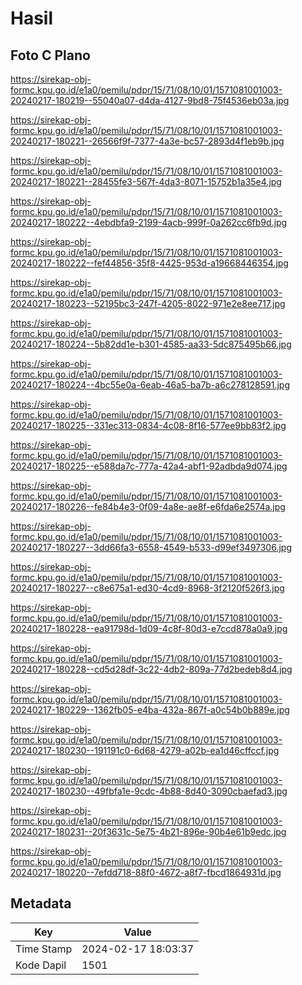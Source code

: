 # Hasil

## Foto C Plano

https://sirekap-obj-formc.kpu.go.id/e1a0/pemilu/pdpr/15/71/08/10/01/1571081001003-20240217-180219--55040a07-d4da-4127-9bd8-75f4536eb03a.jpg

https://sirekap-obj-formc.kpu.go.id/e1a0/pemilu/pdpr/15/71/08/10/01/1571081001003-20240217-180221--26566f9f-7377-4a3e-bc57-2893d4f1eb9b.jpg

https://sirekap-obj-formc.kpu.go.id/e1a0/pemilu/pdpr/15/71/08/10/01/1571081001003-20240217-180221--28455fe3-567f-4da3-8071-15752b1a35e4.jpg

https://sirekap-obj-formc.kpu.go.id/e1a0/pemilu/pdpr/15/71/08/10/01/1571081001003-20240217-180222--4ebdbfa9-2199-4acb-999f-0a262cc6fb9d.jpg

https://sirekap-obj-formc.kpu.go.id/e1a0/pemilu/pdpr/15/71/08/10/01/1571081001003-20240217-180222--fef44856-35f8-4425-953d-a19668446354.jpg

https://sirekap-obj-formc.kpu.go.id/e1a0/pemilu/pdpr/15/71/08/10/01/1571081001003-20240217-180223--52195bc3-247f-4205-8022-971e2e8ee717.jpg

https://sirekap-obj-formc.kpu.go.id/e1a0/pemilu/pdpr/15/71/08/10/01/1571081001003-20240217-180224--5b82dd1e-b301-4585-aa33-5dc875495b66.jpg

https://sirekap-obj-formc.kpu.go.id/e1a0/pemilu/pdpr/15/71/08/10/01/1571081001003-20240217-180224--4bc55e0a-6eab-46a5-ba7b-a6c278128591.jpg

https://sirekap-obj-formc.kpu.go.id/e1a0/pemilu/pdpr/15/71/08/10/01/1571081001003-20240217-180225--331ec313-0834-4c08-8f16-577ee9bb83f2.jpg

https://sirekap-obj-formc.kpu.go.id/e1a0/pemilu/pdpr/15/71/08/10/01/1571081001003-20240217-180225--e588da7c-777a-42a4-abf1-92adbda9d074.jpg

https://sirekap-obj-formc.kpu.go.id/e1a0/pemilu/pdpr/15/71/08/10/01/1571081001003-20240217-180226--fe84b4e3-0f09-4a8e-ae8f-e6fda6e2574a.jpg

https://sirekap-obj-formc.kpu.go.id/e1a0/pemilu/pdpr/15/71/08/10/01/1571081001003-20240217-180227--3dd66fa3-6558-4549-b533-d99ef3497306.jpg

https://sirekap-obj-formc.kpu.go.id/e1a0/pemilu/pdpr/15/71/08/10/01/1571081001003-20240217-180227--c8e675a1-ed30-4cd9-8968-3f2120f526f3.jpg

https://sirekap-obj-formc.kpu.go.id/e1a0/pemilu/pdpr/15/71/08/10/01/1571081001003-20240217-180228--ea91798d-1d09-4c8f-80d3-e7ccd878a0a9.jpg

https://sirekap-obj-formc.kpu.go.id/e1a0/pemilu/pdpr/15/71/08/10/01/1571081001003-20240217-180228--cd5d28df-3c22-4db2-809a-77d2bedeb8d4.jpg

https://sirekap-obj-formc.kpu.go.id/e1a0/pemilu/pdpr/15/71/08/10/01/1571081001003-20240217-180229--1362fb05-e4ba-432a-867f-a0c54b0b889e.jpg

https://sirekap-obj-formc.kpu.go.id/e1a0/pemilu/pdpr/15/71/08/10/01/1571081001003-20240217-180230--191191c0-6d68-4279-a02b-ea1d46cffccf.jpg

https://sirekap-obj-formc.kpu.go.id/e1a0/pemilu/pdpr/15/71/08/10/01/1571081001003-20240217-180230--49fbfa1e-9cdc-4b88-8d40-3090cbaefad3.jpg

https://sirekap-obj-formc.kpu.go.id/e1a0/pemilu/pdpr/15/71/08/10/01/1571081001003-20240217-180231--20f3631c-5e75-4b21-896e-90b4e61b9edc.jpg

https://sirekap-obj-formc.kpu.go.id/e1a0/pemilu/pdpr/15/71/08/10/01/1571081001003-20240217-180220--7efdd718-88f0-4672-a8f7-fbcd1864931d.jpg


## Metadata

| Key        | Value               |
| ---------- | ------------------- |
| Time Stamp | 2024-02-17 18:03:37 |
| Kode Dapil | 1501                |



